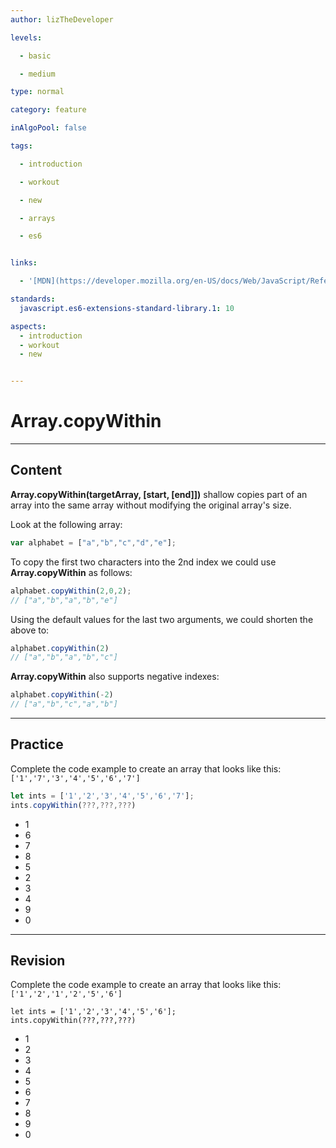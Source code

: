 ```yaml
---
author: lizTheDeveloper

levels:

  - basic

  - medium

type: normal

category: feature

inAlgoPool: false

tags:

  - introduction

  - workout

  - new

  - arrays

  - es6


links:

  - '[MDN](https://developer.mozilla.org/en-US/docs/Web/JavaScript/Reference/Global_Objects/Array/copyWithin){website}'

standards:
  javascript.es6-extensions-standard-library.1: 10

aspects:
  - introduction
  - workout
  - new


---
```


# Array.copyWithin

---
## Content

**Array.copyWithin(targetArray, [start, [end]])** shallow copies part of an array into the same array without modifying the original array's size.

Look at the following array:

```javascript
var alphabet = ["a","b","c","d","e"];
```

To copy the first two characters into the 2nd index we could use **Array.copyWithin** as follows:

```javascript
alphabet.copyWithin(2,0,2);
// ["a","b","a","b","e"]
```

Using the default values for the last two arguments, we could shorten the above to:

```javascript
alphabet.copyWithin(2)
// ["a","b","a","b","c"]
```

**Array.copyWithin** also supports negative indexes:

```javascript
alphabet.copyWithin(-2)
// ["a","b","c","a","b"]
```

---
## Practice

Complete the code example to create an array that looks like this:
`['1','7','3','4','5','6','7']`

```javascript
let ints = ['1','2','3','4','5','6','7'];
ints.copyWithin(???,???,???)
```

* 1
* 6
* 7
* 8
* 5
* 2
* 3
* 4
* 9
* 0

---
## Revision

Complete the code example to create an array that looks like this:
`['1','2','1','2','5','6']`

```
let ints = ['1','2','3','4','5','6'];
ints.copyWithin(???,???,???)
```

* 1
* 2
* 3
* 4
* 5
* 6
* 7
* 8
* 9
* 0
